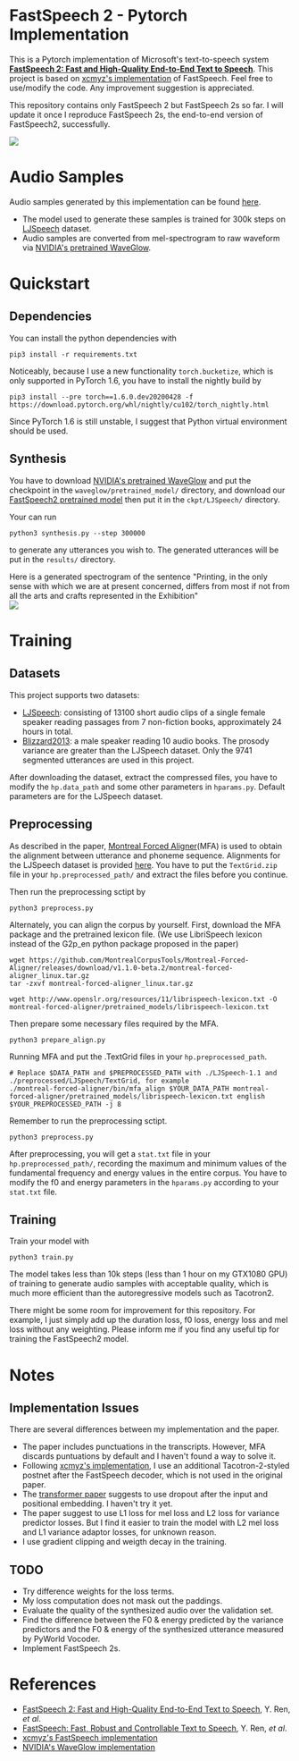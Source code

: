 # FastSpeech 2 - Pytorch Implementation

This is a Pytorch implementation of Microsoft's text-to-speech system [**FastSpeech 2: Fast and High-Quality End-to-End Text to Speech**](https://arxiv.org/abs/2006.04558). This project is based on [xcmyz's implementation](https://github.com/xcmyz/FastSpeech) of FastSpeech. Feel free to use/modify the code. Any improvement suggestion is appreciated.

This repository contains only FastSpeech 2 but FastSpeech 2s so far. I will update it once I reproduce FastSpeech 2s, the end-to-end version of FastSpeech2, successfully.

![](./model.png)

# Audio Samples
Audio samples generated by this implementation can be found [here](https://ming024.github.io/FastSpeech2/).  
- The model used to generate these samples is trained for 300k steps on [LJSpeech](https://keithito.com/LJ-Speech-Dataset/) dataset.
- Audio samples are converted from mel-spectrogram to raw waveform via [NVIDIA's pretrained WaveGlow](https://github.com/NVIDIA/waveglow).

# Quickstart

## Dependencies
You can install the python dependencies with
```
pip3 install -r requirements.txt
```
Noticeably, because I use a new functionality ``torch.bucketize``, which is only supported in PyTorch 1.6, you have to install the nightly build by
```
pip3 install --pre torch==1.6.0.dev20200428 -f https://download.pytorch.org/whl/nightly/cu102/torch_nightly.html
```

Since PyTorch 1.6 is still unstable, I suggest that Python virtual environment should be used.

## Synthesis

You have to download [NVIDIA's pretrained WaveGlow](https://github.com/NVIDIA/waveglow) and put the checkpoint in the ``waveglow/pretrained_model/`` directory, and download our [FastSpeech2 pretrained model](https://drive.google.com/file/d/1jXNDPMt1ybTN97_MztoTFyrPIthoQuSO/view?usp=sharing) then put it in the ``ckpt/LJSpeech/`` directory.

Your can run
```
python3 synthesis.py --step 300000
```
to generate any utterances you wish to. The generated utterances will be put in the ``results/`` directory.

Here is a generated spectrogram of the sentence "Printing, in the only sense with which we are at present concerned, differs from most if not from all the arts and crafts represented in the Exhibition"  
![](./synth/LJSpeech/step_300000_0.png)

# Training

## Datasets
This project supports two datasets:
- [LJSpeech](https://keithito.com/LJ-Speech-Dataset/): consisting of 13100 short audio clips of a single female speaker reading passages from 7 non-fiction books, approximately 24 hours in total.
- [Blizzard2013](http://www.cstr.ed.ac.uk/projects/blizzard/2013/lessac_blizzard2013/): a male speaker reading 10 audio books. The prosody variance are greater than the LJSpeech dataset. Only the 9741 segmented utterances are used in this project.

After downloading the dataset, extract the compressed files, you have to modify the ``hp.data_path`` and some other parameters in ``hparams.py``. Default parameters are for the LJSpeech dataset.

## Preprocessing

As described in the paper, [Montreal Forced Aligner](https://montreal-forced-aligner.readthedocs.io/en/latest/)(MFA) is used to obtain the alignment between utterance and phoneme sequence. Alignments for the LJSpeech dataset is provided [here](https://drive.google.com/file/d/1ukb8o-SnqhXCxq7drI3zye3tZdrGvQDA/view?usp=sharing). You have to put the ``TextGrid.zip`` file in your ``hp.preprocessed_path/`` and extract the files before you continue.

Then run the preprocessing sctipt by
```
python3 preprocess.py
```

Alternately, you can align the corpus by yourself. First, download the MFA package and the pretrained lexicon file. (We use LibriSpeech lexicon instead of the G2p\_en python package proposed in the paper)

```
wget https://github.com/MontrealCorpusTools/Montreal-Forced-Aligner/releases/download/v1.1.0-beta.2/montreal-forced-aligner_linux.tar.gz
tar -zxvf montreal-forced-aligner_linux.tar.gz

wget http://www.openslr.org/resources/11/librispeech-lexicon.txt -O montreal-forced-aligner/pretrained_models/librispeech-lexicon.txt
```

Then prepare some necessary files required by the MFA.

```
python3 prepare_align.py
```

Running MFA and put the .TextGrid files in your ``hp.preprocessed_path``.
```
# Replace $DATA_PATH and $PREPROCESSED_PATH with ./LJSpeech-1.1 and ./preprocessed/LJSpeech/TextGrid, for example
./montreal-forced-aligner/bin/mfa_align $YOUR_DATA_PATH montreal-forced-aligner/pretrained_models/librispeech-lexicon.txt english $YOUR_PREPROCESSED_PATH -j 8
```

Remember to run the preprocessing sctipt.
```
python3 preprocess.py
```

After preprocessing, you will get a ``stat.txt`` file in your ``hp.preprocessed_path/``, recording the maximum and minimum values of the fundamental frequency and energy values in the entire corpus. You have to modify the f0 and energy parameters in the ``hparams.py`` according to your ``stat.txt`` file.

## Training

Train your model with
```
python3 train.py
```

The model takes less than 10k steps (less than 1 hour on my GTX1080 GPU) of training to generate audio samples with acceptable quality, which is much more efficient than the autoregressive models such as Tacotron2.

There might be some room for improvement for this repository. For example, I just simply add up the duration loss, f0 loss, energy loss and mel loss without any weighting. Please inform me if you find any useful tip for training the FastSpeech2 model.

# Notes

## Implementation Issues

There are several differences between my implementation and the paper.
- The paper includes punctuations in the transcripts. However, MFA discards puntuations by default and I haven't found a way to solve it.
- Following [xcmyz's implementation](https://github.com/xcmyz/FastSpeech), I use an additional Tacotron-2-styled postnet after the FastSpeech decoder, which is not used in the original paper.
- The [transformer paper](https://arxiv.org/abs/1706.03762) suggests to use dropout after the input and positional embedding. I haven't try it yet.
- The paper suggest to use L1 loss for mel loss and L2 loss for variance predictor losses. But I find it easier to train the model with L2 mel loss and L1 variance adaptor losses, for unknown reason.
- I use gradient clipping and weigth decay in the training.

## TODO
- Try difference weights for the loss terms.
- My loss computation does not mask out the paddings.
- Evaluate the quality of the synthesized audio over the validation set.
- Find the difference between the F0 & energy predicted by the variance predictors and the F0 & energy of the synthesized utterance measured by PyWorld Vocoder.
- Implement FastSpeech 2s.

# References
- [FastSpeech 2: Fast and High-Quality End-to-End Text to Speech](https://arxiv.org/abs/2006.04558), Y. Ren, *et al*.
- [FastSpeech: Fast, Robust and Controllable Text to Speech](https://arxiv.org/abs/1905.09263), Y. Ren, *et al*.
- [xcmyz's FastSpeech implementation](https://github.com/xcmyz/FastSpeech)
- [NVIDIA's WaveGlow implementation](https://github.com/NVIDIA/waveglow)
